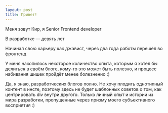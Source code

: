 ```yaml
---
layout: post
title: Привет!
---
```


Меня зовут Кир, я Senior Frontend developer

В разработке — девять лет

Начинал свою карьеру как джавист, через два года работы перешёл во фронтенд

У меня накопилось некоторое количество опыта, которым я хотел бы делиться в своём блоге, кому-то это может быть полезно, и процесс набивания шишек пройдёт менее болезненно :)

Да, я знаю, разработческих блогов полно. Не хочу плодить однотипный контент в инсте, поэтому здесь не будет шаблонных советов о том, как центрировать div внутри другого. Только личный опыт и истории из мира разработки, пропущенные через призму моего субъективного восприятия :)
